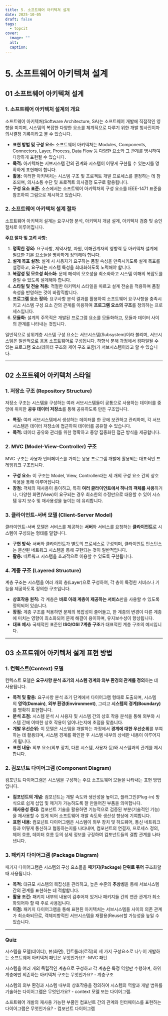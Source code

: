 ```yaml
---
title: 5. 소프트웨어 아키텍쳐 설계
date: 2025-10-05
draft: false
tags:
  - topcit
cover:
  image: ""
  alt:
  caption:
---
```


# 5. 소프트웨어 아키텍쳐 설계 

## 01 소프트웨어 아키텍쳐 설계 


### 1. 소프트웨어 아키텍처 설계의 개요 

소프트웨어 아키텍처(Software Architecture, SA)는 소프트웨어 개발에 직접적인 영향을 미치며, 시스템의 복잡한 다양한 요소를 체계적으로 다루기 위한 개발 청사진이자 의사결정 기록이라고 볼 수 있습니다.

- **표현 방법 및 구성 요소:** 소프트웨어 아키텍처는 Modules, Components, Connectors, Layer, Process, Data Flow 등 다양한 요소와 그 관계를 명시하여 다양하게 표현될 수 있습니다.
- **목적:** 아키텍처는 서브시스템 간의 관계와 시스템이 어떻게 구현될 수 있는지를 명확하게 표현해야 합니다.
- **활용:** 이러한 아키텍처는 시스템 구조 및 프로젝트 개발 프로세스를 결정하는 데 참조되며, 의사소통 수단 및 프로젝트 의사결정 도구로 활용됩니다.
- **구성 요소 표준:** 소스에서는 소프트웨어 아키텍처의 구성 요소를 IEEE-1471 표준을 참조하여 그림으로 제시하고 있습니다.

### 2. 소프트웨어 아키텍처 설계 절차
소프트웨어 아키텍처 설계는 요구사항 분석, 아키텍처 개념 설계, 아키텍처 검증 및 승인 절차로 이루어집니다.

**주요 절차 및 고려 사항:**

1. **명확한 정의:** 요구사항, 제약사항, 자원, 이해관계자의 영향력 등 아키텍처 설계에 필요한 기본 요소들을 명확하게 정의해야 합니다.
2. **설계 목표 설정:** 설계 시 사용자가 요구하는 품질 속성을 만족시키도록 설계 목표를 설정하고, 요구되는 시스템 특성을 최대화하도록 노력해야 합니다.
3. **복잡성 및 모호성 최소화:** 문제 해석의 모호성을 최소화하고 시스템 이해의 복잡도를 줄일 수 있도록 설계해야 합니다.
4. **스타일 및 전술 적용:** 적절한 아키텍처 스타일을 따르고 설계 전술을 적용하며 품질 속성을 반영하는 것이 바람직합니다.
5. **프로그램 요소 정의:** 요구사항 분석 결과를 활용하여 소프트웨어 요구사항을 충족시키고 시스템 구성 요소 간의 관계를 이용하여 **프로그램 요소의 구조**를 정의하는 프로세스입니다.
6. **모듈화:** 설계의 주목적은 개발된 프로그램 요소를 모듈화하고, 모듈과 데이터 사이의 관계를 나타내는 것입니다.

일반적으로 상위계층 시스템 구성 요소는 서브시스템(Subsystem)이라 불리며, 서브시스템은 일반적으로 응용 소프트웨어로 구성됩니다. 하향식 분해 과정에서 컴파일될 수 있는 프로그램 요소(데이터 구조와 제어 구조 포함)가 서브시스템이라고 할 수 있습니다.


---
## 02 소프트웨어 아키텍처 스타일 

### 1. 저장소 구조 (Repository Structure)

저장소 구조는 시스템을 구성하는 여러 서브시스템들이 공통으로 사용하는 데이터를 중앙에 위치한 **공유 데이터 저장소**를 통해 공유하도록 만든 구조입니다.

- **특징:** 여러 서브시스템에서 생성하는 데이터를 한 곳에 보관하고 관리하며, 각 서브시스템은 데이터 저장소에 접근하여 데이터를 공유할 수 있습니다.
- **목적:** 데이터 공유와 관리를 위한 명확하고 중앙 집중화된 접근 방식을 제공합니다.

### 2. MVC (Model-View-Controller) 구조

MVC 구조는 사용자 인터페이스를 가지는 응용 프로그램 개발에 활용되는 대표적인 프레임워크 구조입니다.

- **구성 요소:** 이 구조는 Model, View, Controller라는 세 개의 구성 요소 간의 상호 작용을 통해 이루어집니다.
- **장점:** 객체의 재사용이 용이하고, 특히 **여러 클라이언트에서 하나의 객체를 사용**하거나, 다양한 화면(View)이 요구되는 경우 최소한의 수정만으로 대응할 수 있어 시스템 유지 보수 및 재사용성을 높이는 데 유리합니다.

### 3. 클라이언트-서버 모델 (Client-Server Model)

클라이언트-서버 모델은 서비스를 제공하는 **서버**와 서비스를 요청하는 **클라이언트**로 시스템이 구성되는 형태를 말합니다.

- **구현 방식:** 서버와 클라이언트가 별도의 프로세스로 구성되며, 클라이언트 인스턴스는 분산된 네트워크 시스템을 통해 구현되는 것이 일반적입니다.
- **활용:** 네트워크 시스템을 효과적으로 이용할 수 있도록 구현됩니다.

### 4. 계층 구조 (Layered Structure)

계층 구조는 시스템을 여러 개의 층(Layer)으로 구성하여, 각 층이 특정한 서비스나 기능을 제공하도록 정의한 구조입니다.

- **상호작용 원칙:** 각 계층은 **바로 아래 계층이 제공하는 서비스**만을 사용할 수 있도록 정의되어 있습니다.
- **장점:** 계층 구조를 적용하면 문제의 복잡성이 줄어들고, 한 계층의 변경이 다른 계층에 미치는 영향이 최소화되어 문제 해결이 용이하며, 유지보수성이 향상됩니다.
- **대표 예시:** 국제적인 표준인 **ISO/OSI 7계층 구조**가 대표적인 계층 구조의 예시입니다.

---

## 03 소프트웨어 아키텍처 설계 표현 방법 

### 1. 컨텍스트(Context) 모델

컨텍스트 모델은 **요구사항 분석 초기의 시스템 경계와 외부 환경의 관계를 정의**하는 데 사용됩니다.

- **목적 및 활용:** 요구사항 분석 초기 단계에서 다이어그램 형태로 도출되며, 시스템의 **영역(Domain)**, **외부 환경(Environment)**, 그리고 **시스템의 경계(Boundary)** 를 명확히 표현합니다.
- **분석 초점:** 시스템 분석 시 사용자 및 시스템 간의 상호 작용 분석을 통해 외부와 시스템 간에 어떠한 상호 작용이 일어나는지에 초점을 맞춥니다.
- **개발 우선순위:** 이 모델은 시스템을 개발하는 과정에서 **경계에 대한 우선순위**를 부여하는 데 활용되며, 시스템 경계를 확인한 후 시스템 내부의 상세한 내용이 이루어지게 됩니다.
- **표현 내용:** 외부 요소(외부 장치, 다른 시스템, 사용자 등)와 시스템과의 관계를 제시합니다.

### 2. 컴포넌트 다이어그램 (Component Diagram)

컴포넌트 다이어그램은 시스템을 구성하는 주요 소프트웨어 모듈을 나타내는 표현 방법입니다.

- **컴포넌트의 개념:** 컴포넌트는 개발 속도와 생산성을 높이고, 플러그인(Plug-in) 방식으로 쉽게 삽입 및 제거가 가능하도록 잘 만들어진 부품을 의미합니다.
- **재사용성 증대:** 컴포넌트 기술을 활용하면 기능적으로 검증된 부분(기술적인 기능)을 재사용할 수 있게 되어 소프트웨어 개발 속도와 생산성 향상에 기여합니다.
- **표현 내용:** 컴포넌트 다이어그램은 시스템이 외부 장치 및 하드웨어, 통신 네트워크 등과 어떻게 통신하고 협동하는지를 나타내며, 컴포넌트의 연결자, 프로세스 정의, 제어 흐름, 데이터 흐름 등의 상세 정보를 규정하여 컴포넌트들의 결합 관계를 나타냅니다.

### 3. 패키지 다이어그램 (Package Diagram)

패키지 다이어그램은 시스템의 구성 요소들을 **패키지(Package) 단위로 묶어** 구조화할 때 사용됩니다.

- **목적:** 대규모 시스템의 복잡성을 관리하고, 높은 수준의 **추상성**을 통해 서브시스템 간의 관계를 표현하는 데 적합합니다.
- **활용 조건:** 패키지 내부의 내용이 감추어져 있거나 패키지들 간의 연관 관계가 최소화되어야 할 때 주로 사용됩니다.
- **이점:** 패키지 다이어그램을 통해 표현된 아키텍처는 서브시스템들 사이의 의존 관계가 최소화되므로, 객체지향적인 서브시스템을 재활용(Reuse)할 가능성을 높일 수 있습니다.
---

### Quiz

시스템을 모델(데이터), 뷰(화면), 컨트롤러(로직)의 세 가지 구성요소로 나누어 개발하는 소프트웨어 아키텍처 패턴은 무엇인가요? -MVC 패턴

시스템을 여러 개의 독립적인 계층으로 구성하고 각 계층은 특정 역할만 수행하며, 하위 계층에만 의존하는 아키텍처 구조는 무엇인가요? - 계층구조 

시스템의 외부 환경과 시스템 내부의 상호작용을 정의하여 시스템의 역할과 개발 범위를 기술하는 다이어그램은 무엇인가요? - context 모델 또는 다이어그램. 

소프트웨어 개발의 재사용 가능한 부품인 컴포넌트 간의 관계와 인터페이스를 표현하는 다이어그램은 무엇인가요? - 컴포넌트 다이어그램 

